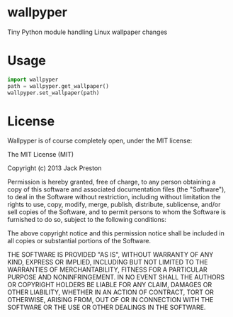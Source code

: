 wallpyper
=========

Tiny Python module handling Linux wallpaper changes

Usage
=====

```python
import wallpyper
path = wallpyper.get_wallpaper()
wallpyper.set_wallpaper(path)
```

License
=======

Wallpyper is of course completely open, under the MIT license:

The MIT License (MIT)

Copyright (c) 2013 Jack Preston

Permission is hereby granted, free of charge, to any person obtaining a copy of
this software and associated documentation files (the "Software"), to deal in
the Software without restriction, including without limitation the rights to
use, copy, modify, merge, publish, distribute, sublicense, and/or sell copies of
the Software, and to permit persons to whom the Software is furnished to do so,
subject to the following conditions:

The above copyright notice and this permission notice shall be included in all
copies or substantial portions of the Software.

THE SOFTWARE IS PROVIDED "AS IS", WITHOUT WARRANTY OF ANY KIND, EXPRESS OR
IMPLIED, INCLUDING BUT NOT LIMITED TO THE WARRANTIES OF MERCHANTABILITY, FITNESS
FOR A PARTICULAR PURPOSE AND NONINFRINGEMENT. IN NO EVENT SHALL THE AUTHORS OR
COPYRIGHT HOLDERS BE LIABLE FOR ANY CLAIM, DAMAGES OR OTHER LIABILITY, WHETHER
IN AN ACTION OF CONTRACT, TORT OR OTHERWISE, ARISING FROM, OUT OF OR IN
CONNECTION WITH THE SOFTWARE OR THE USE OR OTHER DEALINGS IN THE SOFTWARE.
